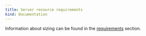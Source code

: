 ```yaml
---
title: Server resource requirements
kind: Documentation
---
```

Information about sizing can be found in the [requirements](/setup/installation/requirements) section.
